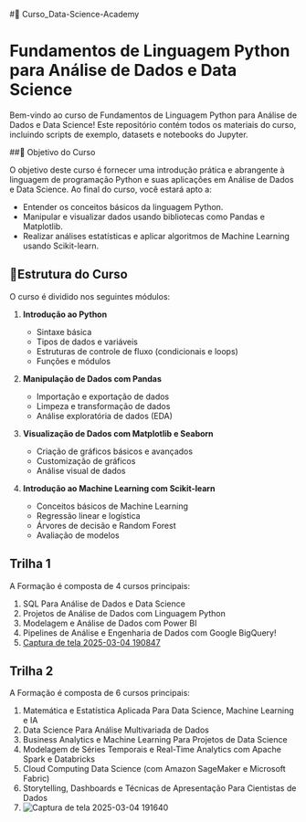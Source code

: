 #🚀 Curso_Data-Science-Academy


# Fundamentos de Linguagem Python para Análise de Dados e Data Science

Bem-vindo ao curso de Fundamentos de Linguagem Python para Análise de Dados e Data Science! Este repositório contém todos os materiais do curso, incluindo scripts de exemplo, datasets e notebooks do Jupyter.

##🚀 Objetivo do Curso

O objetivo deste curso é fornecer uma introdução prática e abrangente à linguagem de programação Python e suas aplicações em Análise de Dados e Data Science. Ao final do curso, você estará apto a:

- Entender os conceitos básicos da linguagem Python.
- Manipular e visualizar dados usando bibliotecas como Pandas e Matplotlib.
- Realizar análises estatísticas e aplicar algoritmos de Machine Learning usando Scikit-learn.

## 🚀Estrutura do Curso

O curso é dividido nos seguintes módulos:

1. **Introdução ao Python**
    - Sintaxe básica
    - Tipos de dados e variáveis
    - Estruturas de controle de fluxo (condicionais e loops)
    - Funções e módulos

2. **Manipulação de Dados com Pandas**
    - Importação e exportação de dados
    - Limpeza e transformação de dados
    - Análise exploratória de dados (EDA)

3. **Visualização de Dados com Matplotlib e Seaborn**
    - Criação de gráficos básicos e avançados
    - Customização de gráficos
    - Análise visual de dados

4. **Introdução ao Machine Learning com Scikit-learn**
    - Conceitos básicos de Machine Learning
    - Regressão linear e logística
    - Árvores de decisão e Random Forest
    - Avaliação de modelos


## Trilha 1

A Formação é composta de 4 cursos principais:
1. SQL Para Análise de Dados e Data Science
2. Projetos de Análise de Dados com Linguagem Python
3. Modelagem e Análise de Dados com Power BI
4. Pipelines de Análise e Engenharia de Dados com Google BigQuery!
5. [Captura de tela 2025-03-04 190847](https://github.com/user-attachments/assets/ced385fa-6854-490b-b8f5-34024e488c48)



## Trilha 2

A Formação é composta de 6 cursos principais:
1. Matemática e Estatística Aplicada Para Data Science, Machine Learning e IA
2. Data Science Para Análise Multivariada de Dados
3. Business Analytics e Machine Learning Para Projetos de Data Science
4. Modelagem de Séries Temporais e Real-Time Analytics com Apache Spark e Databricks
5. Cloud Computing Data Science (com Amazon SageMaker e Microsoft Fabric)
6. Storytelling, Dashboards e Técnicas de Apresentação Para Cientistas de Dados
7. ![Captura de tela 2025-03-04 191640](https://github.com/user-attachments/assets/614c0a36-f7d2-46ea-b13b-e5dd3acd7f5e)

